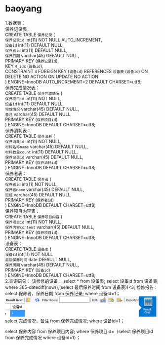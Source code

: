 # baoyang
1.数据表：<br/>
保养记录表：<br/>
CREATE TABLE `保养记录` (<br/>
  `保养记录id` int(11) NOT NULL AUTO_INCREMENT,<br/>
  `设备id` int(11) DEFAULT NULL,<br/>
  `保养者id` int(11) DEFAULT NULL,<br/>
  `保养日期` varchar(45) DEFAULT NULL,<br/>
  PRIMARY KEY (`保养记录id`),<br/>
  KEY `4_idx` (`设备id`),<br/>
  CONSTRAINT `4` FOREIGN KEY (`设备id`) REFERENCES `设备表` (`设备id`) ON DELETE NO ACTION ON UPDATE NO ACTION<br/>
) ENGINE=InnoDB AUTO_INCREMENT=2 DEFAULT CHARSET=utf8;<br/>
保养完成情况表：<br/>
CREATE TABLE `保养完成情况` (<br/>
  `保养项目id` int(11) NOT NULL,<br/>
  `设备id` int(11) DEFAULT NULL,<br/>
  `完成情况` varchar(45) DEFAULT NULL,<br/>
  `备注` varchar(45) DEFAULT NULL,<br/>
  PRIMARY KEY (`保养项目id`)<br/>
) ENGINE=InnoDB DEFAULT CHARSET=utf8;<br/>
保养消耗表：<br/>
CREATE TABLE `保养消耗` (<br/>
  `保养消耗id` int(11) NOT NULL,<br/>
  `材料名称name` varchar(45) DEFAULT NULL,<br/>
  `材料数量count` int(11) DEFAULT NULL,<br/>
  `保养记录id` varchar(45) DEFAULT NULL,<br/>
  PRIMARY KEY (`保养消耗id`)<br/>
) ENGINE=InnoDB DEFAULT CHARSET=utf8;<br/>
保养者表：<br/>
CREATE TABLE `保养者` (<br/>
  `保养者id` int(11) NOT NULL,<br/>
  `保养者name` varchar(45) DEFAULT NULL,<br/>
  `班组` varchar(45) DEFAULT NULL,<br/>
  PRIMARY KEY (`保养者id`)<br/>
) ENGINE=InnoDB DEFAULT CHARSET=utf8;<br/>
保养项目内容表：<br/>
CREATE TABLE `保养项目内容` (<br/>
  `保养项目id` int(11) NOT NULL,<br/>
  `保养内容content` varchar(45) DEFAULT NULL,<br/>
  PRIMARY KEY (`保养项目id`)<br/>
) ENGINE=InnoDB DEFAULT CHARSET=utf8;<br/>
设备表：<br/>
CREATE TABLE `设备表` (<br/>
  `设备id` int(11) NOT NULL<br/>
  `最后保养时间` date DEFAULT NULL,<br/>
  `保养周期` varchar(45) DEFAULT NULL,<br/>
  PRIMARY KEY (`设备id`)<br/>
) ENGINE=InnoDB DEFAULT CHARSET=utf8;<br/>
2.查询语句：
该检修的设备：
select * from 设备表;
select 设备id from 设备表;
where 365-datediff(now(),(select 最后保养时间 from 设备表))<3;
检修报告：
select 保养者，保养日期 from 保养记录;
where 设备id=1；
![w1](https://github.com/09143797/baoyang/blob/master/w1.png)
select 完成情况，备注 from 保养完成情况;
where 设备id=1；

select 保养内容 from 保养项目内容;
where 保养项目id=（select 保养项目id from 保养完成情况 where 设备id=1）；


